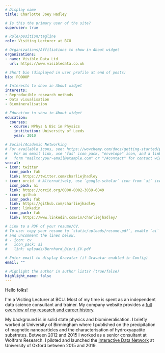 ```yaml
---
# Display name
title: Charlotte Joey Hadley

# Is this the primary user of the site?
superuser: true

# Role/position/tagline
role: Visiting Lecturer at BCU

# Organizations/Affiliations to show in About widget
organizations:
- name: Visible Data Ltd
  url: https://www.visibledata.co.uk

# Short bio (displayed in user profile at end of posts)
bio: FOOOOP

# Interests to show in About widget
interests:
- Reproducible research methods
- Data visualisation
- Biomineralisation

# Education to show in About widget
education:
  courses:
  - course: MPhys & BSc in Physics
    institution: University of Leeds
    year: 2010

# Social/Academic Networking
# For available icons, see: https://wowchemy.com/docs/getting-started/page-builder/#icons
#   For an email link, use "fas" icon pack, "envelope" icon, and a link in the
#   form "mailto:your-email@example.com" or "/#contact" for contact widget.
social:
- icon: twitter
  icon_pack: fab
  link: https://twitter.com/charliejhadley
- icon: orcid  # Alternatively, use `google-scholar` icon from `ai` icon pack
  icon_pack: ai
  link: https://orcid.org/0000-0002-3039-6849
- icon: github
  icon_pack: fab
  link: https://github.com/charliejhadley
- icon: linkedin
  icon_pack: fab
  link: https://www.linkedin.com/in/charliejhadley/

# Link to a PDF of your resume/CV.
# To use: copy your resume to `static/uploads/resume.pdf`, enable `ai` icons in `params.toml`,
# and uncomment the lines below.
# - icon: cv
#   icon_pack: ai
#   link: uploads/Bernhard_Bieri_CV.pdf

# Enter email to display Gravatar (if Gravatar enabled in Config)
email: ""

# Highlight the author in author lists? (true/false)
highlight_name: false
---
```


Hello folks!

I'm a Visiting Lecturer at BCU. Most of my time is spent as an independent data science consultant and trainer. My company website provides a [full overview of my research and career history](https://www.visibledata.co.uk/about.html).

My background is in solid state physics and biomineralisation. I briefly worked at University of Birmingham where I published on the precipitation of magnetic nanoparticles and the characterisation of hydroxyapatite substrates. Between 2012 and 2015 I worked as a senior consultant at Wolfram Research. I piloted and launched the [Interactive Data Network](https://idn.it.ox.ac.uk) at University of Oxford between 2015 and 2019.

<!-- {{< icon name="download" pack="fas" >}} Download my {{< staticref "uploads/resume.pdf" "newtab" >}}resumé{{< /staticref >}}. -->
